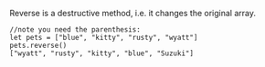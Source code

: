Reverse is a destructive method, i.e. it changes the original array.

```
//note you need the parenthesis:
let pets = ["blue", "kitty", "rusty", "wyatt"]
pets.reverse()
["wyatt", "rusty", "kitty", "blue", "Suzuki"]


```